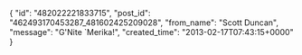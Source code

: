  {
   "id": "482022221833715",
   "post_id": "462493170453287_481602425209028",
   "from_name": "Scott Duncan",
   "message": "G'Nite `Merika!",
   "created_time": "2013-02-17T07:43:15+0000"
 }
